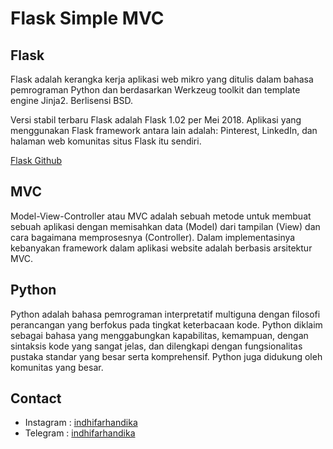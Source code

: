 # Flask Simple MVC

## Flask

Flask adalah kerangka kerja aplikasi web mikro yang ditulis dalam bahasa pemrograman Python dan berdasarkan Werkzeug toolkit dan template engine Jinja2. Berlisensi BSD.

Versi stabil terbaru Flask adalah Flask 1.02 per Mei 2018. Aplikasi yang menggunakan Flask framework antara lain adalah: Pinterest, LinkedIn, dan halaman web komunitas situs Flask itu sendiri.

[Flask Github](https://github.com/pallets/flask)

## MVC

Model-View-Controller atau MVC adalah sebuah metode untuk membuat sebuah aplikasi dengan memisahkan data (Model) dari tampilan (View) dan cara bagaimana memprosesnya (Controller). Dalam implementasinya kebanyakan framework dalam aplikasi website adalah berbasis arsitektur MVC.

## Python

Python adalah bahasa pemrograman interpretatif multiguna dengan filosofi perancangan yang berfokus pada tingkat keterbacaan kode. Python diklaim sebagai bahasa yang menggabungkan kapabilitas, kemampuan, dengan sintaksis kode yang sangat jelas, dan dilengkapi dengan fungsionalitas pustaka standar yang besar serta komprehensif. Python juga didukung oleh komunitas yang besar.

## Contact

* Instagram : [indhifarhandika](https://www.instagram.com/indhifarhandika)
* Telegram : [indhifarhandika](http://t.me/indhifarhandika)

